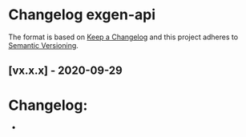 <!-- PR Title: [Bugfix, Feature, Enhancement] - Brief Description -->

# Changelog exgen-api

The format is based on [Keep a Changelog](http://keepachangelog.com/en/1.0.0/)
and this project adheres to [Semantic Versioning](http://semver.org/spec/v2.0.0.html).

## [vx.x.x] - 2020-09-29

# Changelog:

-
